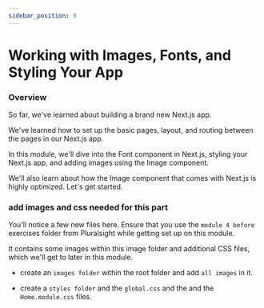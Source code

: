 ```yaml
---
sidebar_position: 9
---
```


# Working with Images, Fonts, and Styling Your App

### Overview

So far, we've learned about building a brand new Next.js app.

We've learned how to set up the basic pages, layout, and routing between the pages in our Next.js app.

In this module, we'll dive into the Font component in Next.js, styling your Next.js app, and adding images using the Image component.

We'll also learn about how the Image component that comes with Next.js is highly optimized. Let's get started.

### add images and css needed for this part

You'll notice a few new files here. Ensure that you use the `module 4 before` exercises folder from Pluralsight while getting set up on this module.

It contains some images within this image folder and additional CSS files, which we'll get to later in this module.

- create an `images folder` within the root folder and add `all images` in it.

- create a `styles folder` and the `global.css` and the and the `Home.module.css` files.

